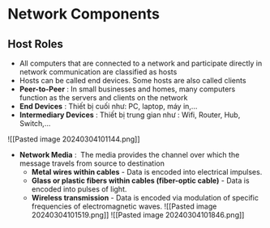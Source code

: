 # Network Components
## Host Roles
- All computers that are connected to a network and participate directly in network communication are classified as hosts
- Hosts can be called end devices. Some hosts are also called clients
- **Peer-to-Peer** : In small businesses and homes, many computers function as the servers and clients on the network
- **End Devices** : Thiết bị cuối như: PC, laptop, máy in,...
- **Intermediary Devices** : Thiết bị trung gian như : Wifi, Router, Hub, Switch,...

![[Pasted image 20240304101144.png]]
- **Network Media** :  The media provides the channel over which the message travels from source to destination
	- **Metal wires within cables** - Data is encoded into electrical impulses.
	- **Glass or plastic fibers within cables (fiber-optic cable)** - Data is encoded into pulses of light.
	- **Wireless transmission** - Data is encoded via modulation of specific frequencies of electromagnetic waves.
![[Pasted image 20240304101519.png]]
![[Pasted image 20240304101846.png]]